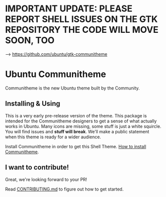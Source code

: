 # IMPORTANT UPDATE: PLEASE REPORT SHELL ISSUES ON THE GTK REPOSITORY THE CODE WILL MOVE SOON, TOO

--> https://github.com/ubuntu/gtk-communitheme

# Ubuntu Communitheme

Communitheme is the new Ubuntu theme built by the Community.

## Installing & Using

This is a very early pre-release version of the theme. This package is intended for the Communitheme designers to get a sense of what actually works in Ubuntu. Many icons are missing, some stuff is just a white squircle. You will find issues and **stuff will break**. We'll make a public statement when this theme is ready for a wider audience.

Install Communitheme in order to get this Shell Theme. [How to install Communitheme](https://github.com/ubuntu/communitheme-snap-helpers/blob/master/README.md).

## I want to contribute!

Great, we're looking forward to your PR!

Read [CONTRIBUTING.md](./CONTRIBUTING.md) to figure out how to get started.
